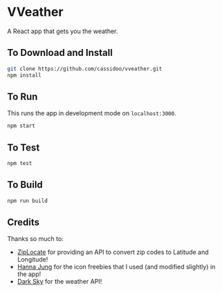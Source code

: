 VVeather
=============

A React app that gets you the weather.

## To Download and Install
```bash
git clone https://github.com/cassidoo/vveather.git
npm install
```

## To Run

This runs the app in development mode on `localhost:3000`.
```bash
npm start
```

## To Test

```bash
npm test
```

## To Build

```bash
npm run build
```

## Credits

Thanks so much to:

- [ZipLocate](http://ziplocate.us/) for providing an API to convert zip
codes to Latitude and Longitude!
- [Hanna Jung](https://dribbble.com/Jung_Hanna) for the icon
freebies that I used (and modified slightly) in the app!
- [Dark Sky](https://darksky.net/dev/) for the weather API!

